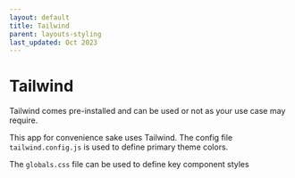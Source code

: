 ```yaml
---
layout: default
title: Tailwind
parent: layouts-styling
last_updated: Oct 2023
---
```


# Tailwind

Tailwind comes pre-installed and can be used or not as your use case may require.

This app for convenience sake uses Tailwind. The config file `tailwind.config.js` is used to define primary theme colors.

The `globals.css` file can be used to define key component styles